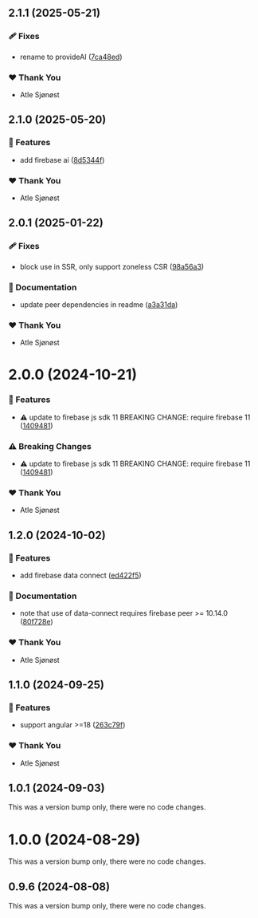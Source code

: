 ## 2.1.1 (2025-05-21)

### 🩹 Fixes

- rename to provideAI ([7ca48ed](https://github.com/teve-no/ngxfire/commit/7ca48ed))

### ❤️ Thank You

- Atle Sjønøst

## 2.1.0 (2025-05-20)

### 🚀 Features

- add firebase ai ([8d5344f](https://github.com/teve-no/ngxfire/commit/8d5344f))

### ❤️ Thank You

- Atle Sjønøst

## 2.0.1 (2025-01-22)

### 🩹 Fixes

- block use in SSR, only support zoneless CSR ([98a56a3](https://github.com/teve-no/ngxfire/commit/98a56a3))

### 📖 Documentation

- update peer dependencies in readme ([a3a31da](https://github.com/teve-no/ngxfire/commit/a3a31da))

### ❤️ Thank You

- Atle Sjønøst

# 2.0.0 (2024-10-21)

### 🚀 Features

- ⚠️  update to firebase js sdk 11 BREAKING CHANGE: require firebase 11 ([1409481](https://github.com/teve-no/ngxfire/commit/1409481))

### ⚠️  Breaking Changes

- ⚠️  update to firebase js sdk 11 BREAKING CHANGE: require firebase 11 ([1409481](https://github.com/teve-no/ngxfire/commit/1409481))

### ❤️  Thank You

- Atle Sjønøst

## 1.2.0 (2024-10-02)


### 🚀 Features

- add firebase data connect ([ed422f5](https://github.com/teve-no/ngxfire/commit/ed422f5))

### 📖 Documentation

- note that use of data-connect requires firebase peer >= 10.14.0 ([80f728e](https://github.com/teve-no/ngxfire/commit/80f728e))

### ❤️  Thank You

- Atle Sjønøst

## 1.1.0 (2024-09-25)


### 🚀 Features

- support angular >=18 ([263c79f](https://github.com/teve-no/ngxfire/commit/263c79f))

### ❤️  Thank You

- Atle Sjønøst

## 1.0.1 (2024-09-03)

This was a version bump only, there were no code changes.

# 1.0.0 (2024-08-29)

This was a version bump only, there were no code changes.

## 0.9.6 (2024-08-08)

This was a version bump only, there were no code changes.